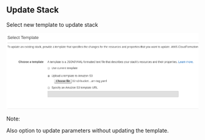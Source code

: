 ## Update Stack

Select new template to update stack

![Select updated template](images/param-tag-bucket/choose-new-template.png)

Note:

Also option to update parameters without updating the template.
